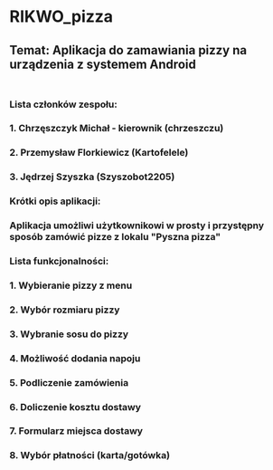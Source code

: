 # RIKWO_pizza </br>
## Temat: Aplikacja do zamawiania pizzy na urządzenia z systemem Android </br> </br>
### Lista członków zespołu: </br>
### 1. Chrzęszczyk Michał - kierownik (chrzeszczu)
### 2. Przemysław Florkiewicz (Kartofelele)
### 3. Jędrzej Szyszka (Szyszobot2205)</br> 
### Krótki opis aplikacji:</br> 
### Aplikacja umożliwi użytkownikowi w prosty i przystępny sposób zamówić pizze z lokalu "Pyszna pizza"</br>
### Lista funkcjonalności:</br>
### 1. Wybieranie pizzy z menu
### 2. Wybór rozmiaru pizzy
### 3. Wybranie sosu do pizzy
### 4. Możliwość dodania napoju
### 5. Podliczenie zamówienia
### 6. Doliczenie kosztu dostawy
### 7. Formularz miejsca dostawy
### 8. Wybór płatności (karta/gotówka)
